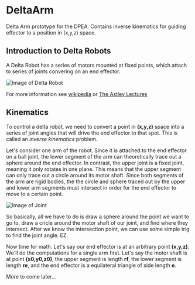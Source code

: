 # DeltaArm
Delta Arm prototype for the DPEA. Contains inverse kinematics for guiding effector to a position in (x,y,z) space.

## Introduction to Delta Robots

A Delta Robot has a series of motors mounted at fixed points, which attach to series of joints convering on an end effector. 

![Image of Delta Robot](https://industrial.omron.us/en/media/Delta_robot_XL_tcm849-100817.jpg)

For more information see [wikipedia](https://en.wikipedia.org/wiki/Delta_robot) or [The Astley Lectures](https://www.youtube.com/watch?v=dQw4w9WgXcQ)

## Kinematics

To control a delta robot, we need to convert a point in **(x,y,z)** space into a series of joint angles that will drive the end effector to that spot. This is called an _inverse kinematics_ problem.

Let's consider one arm of the robot. Since it is attached to the end effector on a ball joint, the lower segment of the arm can theoretically trace out a sphere around the end effector. In contrast, the upper joint is a fixed joint, meaning it only rotates in one plane. This means that the upper segment can only trace out a circle around its motor shaft. Since both segments of the arm are rigid bodies, the the circle and sphere traced out by the upper and lower arm segments must intersect in order for the end effector to move to a certain point.

![Image of Joint](https://i.stack.imgur.com/E1h9z.png)

So basically, all we have to do is draw a sphere around the point we want to go to, draw a cricle around the motor shaft of our joint, and find where they intersect. After we know the intersection point, we can use some simple trig to find the joint angle. EZ.

Now time for math. Let's say our end effector is at an arbitrary point **(x,y,z)**. We'll do the computations for a single arm first. Let's say the motor shaft is at point **(x0,y0,z0)**, the upper segment is length **rf**, the lower segment is length **re**, and the end effector is a equilateral triangle of side length **e**.

More to come later...


